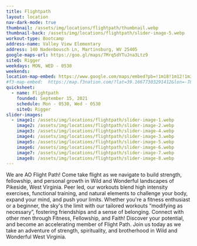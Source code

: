 ```yaml
---
title: Flightpath
layout: location
nav-dark-mode: true
thumbnail: /assets/img/locations/flightpath/thumbnail.webp
thumbnail-back: /assets/img/locations/flightpath/slider-image-5.webp
workout-type: Bootcamp
address-name: Valley View Elementary
address: 140 Nadenbousch Ln, Martinsburg, WV 25405
google-maps-url: https://goo.gl/maps/7Mrq5dYTuJna3Ltz9
siteQ: Rigger
weekdays: MON, WED - 0530
weekends:
location-map-embed: https://www.google.com/maps/embed?pb=!1m18!1m12!1m3!1d3083.8483856866637!2d-78.0139655!3d39.3823084!2m3!1f0!2f0!3f0!3m2!1i1024!2i768!4f13.1!3m3!1m2!1s0x89ca00ca1f99d147%3A0x8a9e303bf88ed43d!2sValley%20View%20Elementary!5e0!3m2!1sen!2sus!4v1692915976968!5m2!1sen!2sus
#f3-map-embed:  https://map.f3nation.com/?lat=39.16677303291412&lon=-78.15840661175892&zoom=16
quicksheet:
  - name: Flightpath
    founded: September 15, 2021
    schedule: Mon - 0530, Wed - 0530
    siteQ: Rigger
slider-images:
  - image1: /assets/img/locations/flightpath/slider-image-1.webp
    image2: /assets/img/locations/flightpath/slider-image-2.webp
    image3: /assets/img/locations/flightpath/slider-image-4.webp
    image4: /assets/img/locations/flightpath/slider-image-3.webp
    image5: /assets/img/locations/flightpath/slider-image-5.webp
    image6: /assets/img/locations/flightpath/slider-image-6.webp
    image7: /assets/img/locations/flightpath/slider-image-7.webp
    image8: /assets/img/locations/flightpath/slider-image-8.webp
---
```


We are AO Flight Path! Come take flight as we navigate to build strength, fellowship, and personal growth in Wild and Wonderful landscapes of Pikeside, West Virginia. Peer led, our workouts blend high intensity exercises, functional training, and natural elements to challenge your body, expand your mind, and push your limits. Whether you're a fitness enthusiast or a beginner, the sky's the limit with our tailored workouts “modifying as necessary”, fostering friendships and a sense of belonging. Connect with other men through Fitness, Fellowship, and Faith! Discover your potential, and become an accelerating member of Flight Path. Join us today as we take an adventure of strength, spirituality, and brotherhood in Wild and Wonderful West Virginia.

